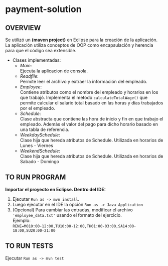 # payment-solution
## OVERVIEW
Se utilizó un **(maven project)** en Eclipse para la creación de la aplicación.
La aplicación utiliza conceptos de OOP como encapsulación y herencia para que el código sea extensible.

- Clases implementadas:
  * _Main_:  
  Ejecuta la aplicacion de consola.
  * _Readfile_:  
  Permite leer el archivo y extraer la información del empleado.
  * _Employee_:  
  Contiene atributos como el nombre del empleado y horarios en los que trabajó.
Implementa el metodo `calculateTotalWage()` que permite calcular el salario total basado en las horas y días trabajados por el empleado.
  * _Schedule_:  
  Clase abstracta que contiene las hora de inicio y fin en que trabajo el empleado. Además el valor del pago para dicho horario basado en una tabla de referencia.
  * _WeekdaySchedule_:  
  Clase hija que hereda atributos de Schedule. Utilizada en horarios de Lunes - Viernes
  * _WeekendSchedule_:  
  Clase hija que hereda atributos de Schedule. Utilizada en horarios de Sabado -  Domingo

## TO RUN PROGRAM

**Importar el proyecto en Eclipse. Dentro del IDE:**

1. Ejecutar `Run as -> mvn install`. 
2. Luego ejecutar en el IDE la opción `Run as -> Java Application`
3. (Opcional) Para cambiar las entradas, modificar el archivo `'employee_data.txt'` usando el formato del ejercicio.  
Ejemplo:  
`RENE=MO10:00-12:00,TU10:00-12:00,TH01:00-03:00,SA14:00-18:00,SU20:00-21:00`
## TO RUN TESTS
Ejecutar `Run as -> mvn test`



 

